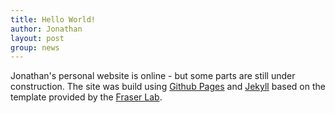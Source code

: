 ```yaml
---
title: Hello World!
author: Jonathan
layout: post
group: news
---
```

Jonathan's personal website is online - but some parts are still under construction. The site was build using [Github Pages](https://pages.github.com/) and [Jekyll](https://jekyllrb.com/) based on the template provided by the [Fraser Lab](https://fraserlab.com/2020/05/03/Clone-this-website/).

